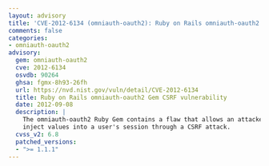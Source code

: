 ```yaml
---
layout: advisory
title: 'CVE-2012-6134 (omniauth-oauth2): Ruby on Rails omniauth-oauth2 Gem CSRF vulnerability'
comments: false
categories:
- omniauth-oauth2
advisory:
  gem: omniauth-oauth2
  cve: 2012-6134
  osvdb: 90264
  ghsa: fgmx-8h93-26fh
  url: https://nvd.nist.gov/vuln/detail/CVE-2012-6134
  title: Ruby on Rails omniauth-oauth2 Gem CSRF vulnerability
  date: 2012-09-08
  description: |
    The omniauth-oauth2 Ruby Gem contains a flaw that allows an attacker to
    inject values into a user's session through a CSRF attack.
  cvss_v2: 6.8
  patched_versions:
  - ">= 1.1.1"
---
```

